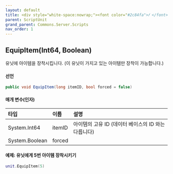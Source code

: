 ```yaml
---
layout: default
title: <div style="white-space:nowrap;"><font color="#2c84fa">𝑓 </font>EquipItem</div>
parent: ScriptUnit
grand_parent: Commons.Server.Scripts
nav_order: 1
---
```


<!-- 아래로 편집 -->


## EquipItem(Int64, Boolean)
유닛에 아이템을 장착시킵니다. (이 유닛이 가지고 있는 아이템만 장착이 가능합니다.)

#### 선언
```cs
public void EquipItem(long itemID, bool forced = false)
```
#### 매개 변수(인자)

|타입|이름|설명|
|:-|:-|:-|
|System.Int64|itemID|아이템의 고유 ID (데이터 베이스의 ID 와는 다릅니다)|
|System.Boolean|forced|

#### 예제: 유닛에게 5번 아이템 장착시키기
```lua
unit.EquipItem(5)
```